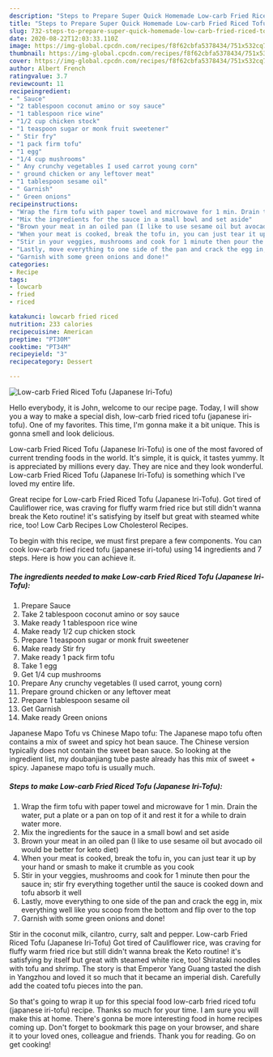 ```yaml
---
description: "Steps to Prepare Super Quick Homemade Low-carb Fried Riced Tofu (Japanese Iri-Tofu)"
title: "Steps to Prepare Super Quick Homemade Low-carb Fried Riced Tofu (Japanese Iri-Tofu)"
slug: 732-steps-to-prepare-super-quick-homemade-low-carb-fried-riced-tofu-japanese-iri-tofu
date: 2020-08-22T12:03:33.110Z
image: https://img-global.cpcdn.com/recipes/f8f62cbfa5378434/751x532cq70/low-carb-fried-riced-tofu-japanese-iri-tofu-recipe-main-photo.jpg
thumbnail: https://img-global.cpcdn.com/recipes/f8f62cbfa5378434/751x532cq70/low-carb-fried-riced-tofu-japanese-iri-tofu-recipe-main-photo.jpg
cover: https://img-global.cpcdn.com/recipes/f8f62cbfa5378434/751x532cq70/low-carb-fried-riced-tofu-japanese-iri-tofu-recipe-main-photo.jpg
author: Albert French
ratingvalue: 3.7
reviewcount: 11
recipeingredient:
- " Sauce"
- "2 tablespoon coconut amino or soy sauce"
- "1 tablespoon rice wine"
- "1/2 cup chicken stock"
- "1 teaspoon sugar or monk fruit sweetener"
- " Stir fry"
- "1 pack firm tofu"
- "1 egg"
- "1/4 cup mushrooms"
- " Any crunchy vegetables I used carrot young corn"
- " ground chicken or any leftover meat"
- "1 tablespoon sesame oil"
- " Garnish"
- " Green onions"
recipeinstructions:
- "Wrap the firm tofu with paper towel and microwave for 1 min. Drain the water, put a plate or a pan on top of it and rest it for a while to drain water more."
- "Mix the ingredients for the sauce in a small bowl and set aside"
- "Brown your meat in an oiled pan (I like to use sesame oil but avocado oil would be better for keto diet)"
- "When your meat is cooked, break the tofu in, you can just tear it up by your hand or smash to make it crumble as you cook"
- "Stir in your veggies, mushrooms and cook for 1 minute then pour the sauce in; stir fry everything together until the sauce is cooked down and tofu absorb it well"
- "Lastly, move everything to one side of the pan and crack the egg in, mix everything well like you scoop from the bottom and flip over to the top"
- "Garnish with some green onions and done!"
categories:
- Recipe
tags:
- lowcarb
- fried
- riced

katakunci: lowcarb fried riced 
nutrition: 233 calories
recipecuisine: American
preptime: "PT30M"
cooktime: "PT34M"
recipeyield: "3"
recipecategory: Dessert

---
```



![Low-carb Fried Riced Tofu (Japanese Iri-Tofu)](https://img-global.cpcdn.com/recipes/f8f62cbfa5378434/751x532cq70/low-carb-fried-riced-tofu-japanese-iri-tofu-recipe-main-photo.jpg)

Hello everybody, it is John, welcome to our recipe page. Today, I will show you a way to make a special dish, low-carb fried riced tofu (japanese iri-tofu). One of my favorites. This time, I'm gonna make it a bit unique. This is gonna smell and look delicious.

Low-carb Fried Riced Tofu (Japanese Iri-Tofu) is one of the most favored of current trending foods in the world. It's simple, it is quick, it tastes yummy. It is appreciated by millions every day. They are nice and they look wonderful. Low-carb Fried Riced Tofu (Japanese Iri-Tofu) is something which I've loved my entire life.

Great recipe for Low-carb Fried Riced Tofu (Japanese Iri-Tofu). Got tired of Cauliflower rice, was craving for fluffy warm fried rice but still didn&#39;t wanna break the Keto routine! it&#39;s satisfying by itself but great with steamed white rice, too! Low Carb Recipes Low Cholesterol Recipes.


To begin with this recipe, we must first prepare a few components. You can cook low-carb fried riced tofu (japanese iri-tofu) using 14 ingredients and 7 steps. Here is how you can achieve it.

<!--inarticleads1-->

##### The ingredients needed to make Low-carb Fried Riced Tofu (Japanese Iri-Tofu):

1. Prepare  Sauce
1. Take 2 tablespoon coconut amino or soy sauce
1. Make ready 1 tablespoon rice wine
1. Make ready 1/2 cup chicken stock
1. Prepare 1 teaspoon sugar or monk fruit sweetener
1. Make ready  Stir fry
1. Make ready 1 pack firm tofu
1. Take 1 egg
1. Get 1/4 cup mushrooms
1. Prepare  Any crunchy vegetables (I used carrot, young corn)
1. Prepare  ground chicken or any leftover meat
1. Prepare 1 tablespoon sesame oil
1. Get  Garnish
1. Make ready  Green onions


Japanese Mapo Tofu vs Chinese Mapo tofu: The Japanese mapo tofu often contains a mix of sweet and spicy hot bean sauce. The Chinese version typically does not contain the sweet bean sauce. So looking at the ingredient list, my doubanjiang tube paste already has this mix of sweet + spicy. Japanese mapo tofu is usually much. 

<!--inarticleads2-->

##### Steps to make Low-carb Fried Riced Tofu (Japanese Iri-Tofu):

1. Wrap the firm tofu with paper towel and microwave for 1 min. Drain the water, put a plate or a pan on top of it and rest it for a while to drain water more.
1. Mix the ingredients for the sauce in a small bowl and set aside
1. Brown your meat in an oiled pan (I like to use sesame oil but avocado oil would be better for keto diet)
1. When your meat is cooked, break the tofu in, you can just tear it up by your hand or smash to make it crumble as you cook
1. Stir in your veggies, mushrooms and cook for 1 minute then pour the sauce in; stir fry everything together until the sauce is cooked down and tofu absorb it well
1. Lastly, move everything to one side of the pan and crack the egg in, mix everything well like you scoop from the bottom and flip over to the top
1. Garnish with some green onions and done!


Stir in the coconut milk, cilantro, curry, salt and pepper. Low-carb Fried Riced Tofu (Japanese Iri-Tofu) Got tired of Cauliflower rice, was craving for fluffy warm fried rice but still didn&#39;t wanna break the Keto routine! it&#39;s satisfying by itself but great with steamed white rice, too! Shirataki noodles with tofu and shrimp. The story is that Emperor Yang Guang tasted the dish in Yangzhou and loved it so much that it became an imperial dish. Carefully add the coated tofu pieces into the pan. 

So that's going to wrap it up for this special food low-carb fried riced tofu (japanese iri-tofu) recipe. Thanks so much for your time. I am sure you will make this at home. There's gonna be more interesting food in home recipes coming up. Don't forget to bookmark this page on your browser, and share it to your loved ones, colleague and friends. Thank you for reading. Go on get cooking!
